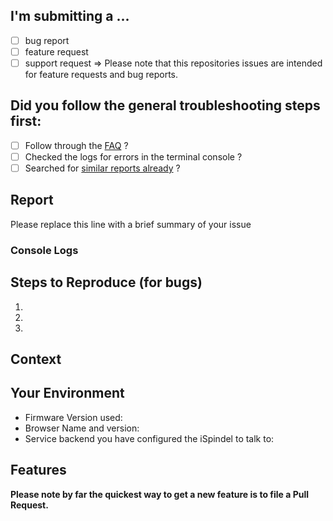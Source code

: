 <!-- You can erase any parts of this template not applicable to your Issue. -->

## I'm submitting a ...
  - [ ] bug report
  - [ ] feature request
  - [ ] support request => Please note that this repositories issues are intended for feature requests and bug reports.

## Did you follow the general troubleshooting steps first:

- [ ] Follow through the [FAQ](https://github.com/universam1/iSpindel/blob/master/docs/FAQ-en.md) ?
- [ ] Checked the logs for errors in the terminal console ?
- [ ] Searched for [similar reports already](https://github.com/universam1/iSpindel/issues) ?

## Report

Please replace this line with a brief summary of your issue

### Console Logs

<!-- Without attaching a console log there will unlikely be any good help possible or even given -->

## Steps to Reproduce (for bugs)
<!--- Provide a link to a live example, or an unambiguous set of steps to -->
<!--- reproduce this bug. -->
1.
2.
3.

## Context
<!--- How has this issue affected you? What are you trying to accomplish? -->
<!--- Providing context helps us come up with a solution that is most useful in the real world -->

## Your Environment
<!--- Include as many relevant details about the environment you experienced the bug in -->
- Firmware Version used:
- Browser Name and version:
- Service backend you have configured the iSpindel to talk to:

<!--- in case of a feature request use this section -->
## Features
<!--- Include as many relevant details about the environment you experienced the bug in -->
**Please note by far the quickest way to get a new feature is to file a Pull Request.**

